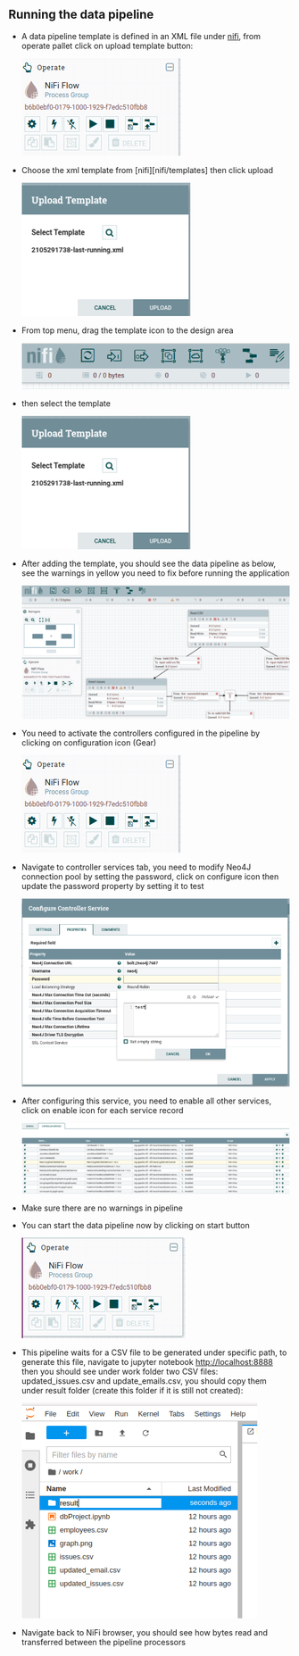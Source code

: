 ## Running the data pipeline
* A data pipeline template is defined in an XML file under [nifi](nifi/templates), from operate pallet
click on upload template button:

  ![upload template](manual/06-fix-configuration.png)

* Choose the xml template from [nifi][nifi/templates] then click upload

  ![upload template](manual/04-select-template.png)

* From top menu, drag the template icon to the design area  

  ![add template](manual/03-drag-drop-template.png)
* then select the template
  
  ![add template](manual/04-select-template.png)

* After adding the template, you should see the data pipeline as below, see the warnings in 
yellow you need to fix before running the application
    
  ![Data pipeline](manual/05-fix-warnings.png)
    
* You need to activate the controllers configured in the pipeline by clicking on configuration icon (Gear) 

  ![Configuration](manual/06-fix-configuration.png)
  
* Navigate to controller services tab, you need to modify Neo4J connection pool by setting
    the password, click on configure icon then update the password property by setting it to test
    
  ![service configuration](manual/07-configure-neo4j.png)

* After configuring this service, you need to enable all other services, click on enable icon 
 for each service record 
    
  ![Enable services](manual/08-all-services.png)
  
* Make sure there are no warnings in pipeline 
* You can start the data pipeline now by clicking on start button

  ![running data pipeline](manual/09-start-pipeline.png)
  
* This pipeline waits for a CSV file to be generated under specific path, to generate this file, 
 navigate to jupyter notebook [http://localhost:8888](http://localhost:8888) 
 then you should see under work folder two CSV files: updated_issues.csv and update_emails.csv, you should
 copy them under result folder (create this folder if it is still not created):
 
    ![copy csv](manual/10-create-upload-path.png) 

* Navigate back to NiFi browser, you should see how bytes read and
  transferred between the pipeline processors 

  
